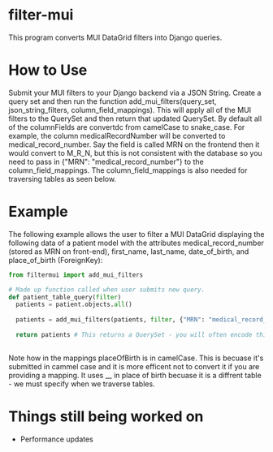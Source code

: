 # filter-mui

This program converts MUI DataGrid filters into Django queries. 

# How to Use

Submit your MUI filters to your Django backend via a JSON String. Create a query set and then run the function add_mui_filters(query_set, json_string_filters, column_field_mappings). This will apply all of the MUI filters to the QuerySet and then return that updated QuerySet. By default all of the columnFields are convertdc from camelCase to snake_case. For example, the column medicalRecordNumber will be converted to medical_record_number. Say the field is called MRN on the frontend then it would convert to M_R_N, but this is not consistent with the database so you need to pass in {"MRN": "medical_record_number"} to the column_field_mappings. The column_field_mappings is also needed for traversing tables as seen below.

# Example

The following example allows the user to filter a MUI DataGrid displaying the following data of a patient model with the attributes medical_record_number (stored as MRN on front-end), first_name, last_name, date_of_birth, and place_of_birth (ForeignKey):

```python
from filtermui import add_mui_filters

# Made up function called when user submits new query.
def patient_table_query(filter)
  patients = patient.objects.all()
  
  patients = add_mui_filters(patients, filter, {"MRN": "medical_record_number", "placeOfBirth": "__place_of_birth__name"})
  
  return patients # This returns a QuerySet - you will often encode this into JSON. 
  
```

Note how in the mappings placeOfBirth is in camelCase. This is becuase it's submitted in cammel case and it is more efficent not to convert it if you are providing a mapping. It uses __ in place of birth becuase it is a diffrent table - we must specify when we traverse tables.

# Things still being worked on

- Performance updates
